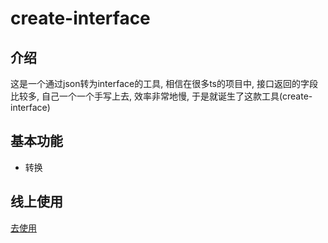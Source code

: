 # create-interface

## 介绍

这是一个通过json转为interface的工具, 相信在很多ts的项目中, 接口返回的字段比较多, 自己一个一个手写上去, 效率非常地慢, 于是就诞生了这款工具(create-interface)

## 基本功能

- 转换

## 线上使用

[去使用](https://icodehub.top/transform/)
